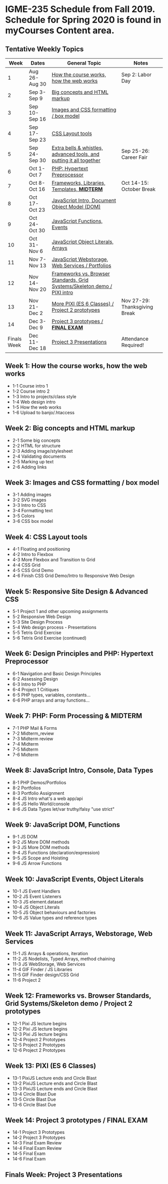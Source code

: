 # IGME-235 Schedule from Fall 2019.  Schedule for Spring 2020 is found in myCourses Content area.

## Tentative Weekly Topics

| Week        | Dates         | General Topic                                                       | Notes |
|-------------|---------------|---------------------------------------------------------------------|---------|
| 1           | Aug 26-Aug 30 | [How the course works, how the web works](#week1)                   | Sep 2: Labor Day        |
| 2           | Sep 3-Sep 9   | [Big concepts and HTML markup](#week2)                              |         |
| 3           | Sep 10-Sep 16 | [Images and CSS formatting / box model](#week3)                     |         |
| 4           | Sep 17-Sep 23 | [CSS Layout tools](#week4)                                                  |         |
| 5           | Sep 24-Sep 30 | [Extra bells & whistles, advanced tools, and putting it all together](#week5) | Sep 25-26: Career Fair        |
| 6           | Oct 1-Oct 7   | [PHP: Hypertext Preprocessor](#week6)                                 |         |
| 7           | Oct 8-Oct 16  | [Frameworks, Libraries, Templates, **MIDTERM**](#week7)               | Oct 14-15: October Break |
| 8           | Oct 17-Oct 23 | [JavaScript Intro, Document Object Model (DOM)](#week8)               |         |
| 9           | Oct 24-Oct 30 | [JavaScript Functions, Events](#week9)                                |         |
| 10          | Oct 31-Nov 6  | [JavaScript Object Literals, Arrays](#week10)                         |         |
| 11          | Nov 7-Nov 13  | [JavaScript Webstorage, Web Services / Portfolios](#week11)           |         |
| 12          | Nov 14-Nov 20 | [Frameworks vs. Browser Standards, Grid Systems/Skeleton demo / PIXI intro](#week12)  |         |
| 13          | Nov 21-Dec 2  | [More PIXI (ES 6 Classes) / Project 2 prototypes](#week13)            | Nov 27-29: Thanksgiving Break  |
| 14          | Dec 3-Dec 9   | [Project 3 prototypes / **FINAL EXAM**](#week14)                      |         |
| Finals Week | Dec 11-Dec 18 | [Project 3 Presentations](#finalsweek)                                | Attendance Required! |

## <a id="week1">Week 1: How the course works, how the web works
  
- 1-1 Course intro 1
- 1-2 Course intro 2
- 1-3 Intro to projects/class style
- 1-4 Web design intro
- 1-5 How the web works
- 1-6 Upload to banjo/.htaccess
  
## <a id="week2">Week 2: Big concepts and HTML markup
  
- 2-1 Some big concepts
- 2-2 HTML for structure
- 2-3 Adding image/stylesheet
- 2-4 Validating documents
- 2-5 Marking up text
- 2-6 Adding links
  
## <a id="week3">Week 3: Images and CSS formatting / box model

- 3-1 Adding images
- 3-2 SVG images
- 3-3 Intro to CSS
- 3-4 Formatting text
- 3-5 Colors
- 3-6 CSS box model

## <a id="week4">Week 4: CSS Layout tools
  
- 4-1 Floating and positioning
- 4-2 Intro to Flexbox
- 4-3 More Flexbox and Transition to Grid
- 4-4 CSS Grid
- 4-5 CSS Grid Demo
- 4-6 Finish CSS Grid Demo/Intro to Responsive Web Design
  
## <a id="week5">Week 5: Responsive Site Design & Advanced CSS 

- 5-1 Project 1 and other upcoming assignments
- 5-2 Responsive Web Design
- 5-3 Site Design Process
- 5-4 Web design process - Presentations
- 5-5 Tetris Grid Exercise
- 5-6 Tetris Grid Exercise (continued)

## <a id="week6">Week 6: Design Principles and PHP: Hypertext Preprocessor

- 6-1 Navigation and Basic Design Principles
- 6-2 Assessing Design
- 6-3 Intro to PHP
- 6-4 Project 1 Critiques
- 6-5 PHP types, variables, constants...
- 6-6 PHP arrays and array functions...

## <a id="week7">Week 7: PHP: Form Processing & **MIDTERM**

- 7-1 PHP Mail & Forms
- 7-2 Midterm_review
- 7-3 Midterm review
- 7-4 Midterm
- 7-5 Midterm
- 7-6 Midterm

## <a id="week8">Week 8: JavaScript Intro, Console, Data Types

- 8-1 PHP Demos/Portfolios
- 8-2 Portfolios
- 8-3 Portfolio Assignment
- 8-4 JS Intro what's a web app/api
- 8-5 JS Hello World/console
- 8-6 JS Data Types let/var truthy/falsy "use strict"

## <a id="week9">Week 9: JavaScript DOM, Functions 

- 9-1 JS DOM
- 9-2 JS More DOM methods
- 9-3 JS More DOM methods
- 9-4 JS Functions (declaration/expression)
- 9-5 JS Scope and Hoisting
- 9-6 JS Arrow Functions

## <a id="week10">Week 10: JavaScript Events, Object Literals
  
- 10-1 JS Event Handlers
- 10-2 JS Event Listeners
- 10-3 JS element.dataset
- 10-4 JS Object Literals
- 10-5 JS Object behaviours and factories
- 10-6 JS Value types and reference types

## <a id="week11">Week 11: JavaScript Arrays, Webstorage, Web Services
  
- 11-1 JS Arrays & operations, iteration
- 11-2 JS Nodelists, Typed Arrays, method chaining
- 11-3 JS WebStorage, Web Services
- 11-4 GIF Finder / JS Libraries
- 11-5 GIF Finder design/CSS Grid
- 11-6 Project 2

## <a id="week12">Week 12: Frameworks vs. Browser Standards, Grid Systems/Skeleton demo / Project 2 prototypes
  
- 12-1 Pixi JS lecture begins
- 12-2 Pixi JS lecture begins
- 12-3 Pixi JS lecture begins
- 12-4 Project 2 Prototypes
- 12-5 Project 2 Prototypes
- 12-6 Project 2 Prototypes

## <a id="week13">Week 13: PIXI (ES 6 Classes) 
  
- 13-1 PixiJS Lecture ends and Circle Blast
- 13-2 PixiJS Lecture ends and Circle Blast
- 13-3 PixiJS Lecture ends and Circle Blast
- 13-4 Circle Blast Due
- 13-5 Circle Blast Due
- 13-6 Circle Blast Due
 
## <a id="week14">Week 14: Project 3 prototypes / **FINAL EXAM** 
  
- 14-1 Project 3 Prototypes
- 14-2 Project 3 Prototypes
- 14-3 Final Exam Review
- 14-4 Final Exam Review
- 14-5 Final Exam
- 14-6 Final Exam

## <a id="finalsweek">Finals Week: Project 3 Presentations  
